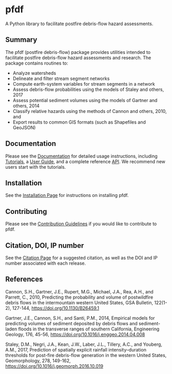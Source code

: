# pfdf

A Python library to facilitate postfire debris-flow hazard assessments.


## Summary

The pfdf (postfire debris-flow) package provides utilities intended to facilitate postfire debris-flow hazard assessments and research. The package contains routines to:

* Analyze watersheds
* Delineate and filter stream segment networks
* Compute earth-system variables for stream segments in a network
* Assess debris-flow probabilities using the models of Staley and others, 2017
* Assess potential sediment volumes using the models of Gartner and others, 2014
* Classify relative hazards using the methods of Cannon and others, 2010, and
* Export results to common GIS formats (such as Shapefiles and GeoJSON)


## Documentation

Please see the [Documentation](https://ghsc.code-pages.usgs.gov/lhp/pfdf/) for detailed usage instructions, including [Tutorials](https://ghsc.code-pages.usgs.gov/lhp/pfdf/tutorials/index.html), a [User Guide](https://ghsc.code-pages.usgs.gov/lhp/pfdf/guide/index.html), and a complete reference [API](https://ghsc.code-pages.usgs.gov/lhp/pfdf/api/index.html). We recommend new users start with the tutorials.


## Installation

See the [Installation Page](https://ghsc.code-pages.usgs.gov/lhp/pfdf/resources/installation) for instructions on installing pfdf.


## Contributing

Please see the [Contribution Guidelines](https://ghsc.code-pages.usgs.gov/lhp/pfdf/resources/contributing.html) if you would like to contribute to pfdf.


## Citation, DOI, IP number

See the [Citation Page](https://ghsc.code-pages.usgs.gov/lhp/pfdf/resources/citation.html) for a suggested citation, as well as the DOI and IP number associated with each release.


## References

Cannon, S.H., Gartner, J.E., Rupert, M.G., Michael, J.A., Rea, A.H., and Parrett, C., 2010, Predicting the probability and volume of postwildfire debris flows in the intermountain western United States, GSA Bulletin, 122(1-2), 127-144, https://doi.org/10.1130/B26459.1

Gartner, J.E., Cannon, S.H., and Santi, P.M., 2014, Empirical models for predicting volumes of sediment deposited by debris flows and sediment-laden floods in the transverse ranges of southern California, Engineering Geology, 176, 45-56, https://doi.org/10.1016/j.enggeo.2014.04.008

Staley, D.M., Negri, J.A., Kean, J.W., Laber, J.L., Tillery, A.C., and Youberg, A.M., 2017, Prediction of spatially explicit rainfall intensity–duration thresholds for post-fire debris-flow generation in the western United States, Geomorphology, 278, 149-162, https://doi.org/10.1016/j.geomorph.2016.10.019
